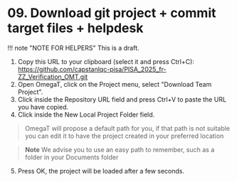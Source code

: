 # 09. Download git project + commit target files + helpdesk

!!! note "NOTE FOR HELPERS"
	This is a draft.



<!--Check URL?!-->

1. Copy this URL to your clipboard (select it and press Ctrl+C): https://github.com/capstanlqc-pisa/PISA_2025_fr-ZZ_Verification_OMT.git
2. Open OmegaT, click on the Project menu, select "Download Team Project".
3. Click inside the Repository URL field and press Ctrl+V to paste the URL you have copied.
4. Click inside the New Local Project Folder field.
>OmegaT will propose a default path for you, if that path is not suitable you can edit it to have the project created in your preferred location

>**Note**
>We advise you to use an easy path to remember, such as a folder in your Documents folder

5. Press OK, the project will be loaded after a few seconds.

